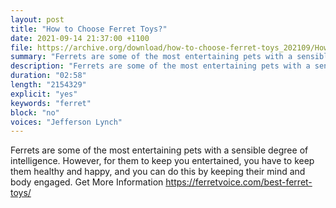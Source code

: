```yaml
---
layout: post
title: "How to Choose Ferret Toys?"
date: 2021-09-14 21:37:00 +1100
file: https://archive.org/download/how-to-choose-ferret-toys_202109/How%20to%20Choose%20Ferret%20Toys.mp4
summary: "Ferrets are some of the most entertaining pets with a sensible degree of intelligence."
description: "Ferrets are some of the most entertaining pets with a sensible degree of intelligence. However, for them to keep you entertained, you have to keep them healthy and happy, and you can do this by keeping their mind and body engaged. Get More Information <a href='https://ferretvoice.com/best-ferret-toys/'>https://ferretvoice.com/best-ferret-toys/</a>"
duration: "02:58" 
length: "2154329"
explicit: "yes" 
keywords: "ferret"
block: "no" 
voices: "Jefferson Lynch"
---
```


Ferrets are some of the most entertaining pets with a sensible degree of intelligence. However, for them to keep you entertained, you have to keep them healthy and happy, and you can do this by keeping their mind and body engaged. Get More Information https://ferretvoice.com/best-ferret-toys/

